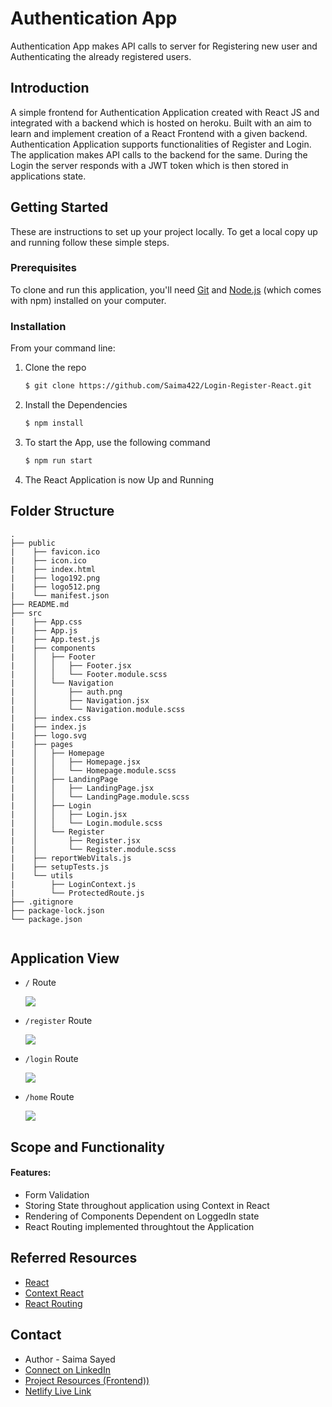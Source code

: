 
# Authentication App
Authentication App makes API calls to server for Registering new user and Authenticating the already registered users.

## Introduction

A simple frontend for Authentication Application created with React JS and integrated with a backend which is hosted on heroku. Built with an aim to learn and implement creation of a React Frontend with a given backend. Authentication Application supports functionalities of Register and Login. The application makes API calls to the backend for the same. During the Login the server responds with a JWT token which is then stored in applications state.

## Getting Started

These are instructions to set up your project locally.
To get a local copy up and running follow these simple steps.

### Prerequisites

To clone and run this application, you'll need [Git](https://git-scm.com/book/en/v2/Getting-Started-Installing-Git) and [Node.js](https://www.digitalocean.com/community/tutorials/how-to-install-node-js-on-ubuntu-18-04) (which comes with npm) installed on your computer.

### Installation

From your command line:

1. Clone the repo
   ```sh
   $ git clone https://github.com/Saima422/Login-Register-React.git
   ```
2. Install the Dependencies
   ```sh
   $ npm install
   ```
3. To start the App, use the following command
    ```sh
    $ npm run start
    ```
4. The React Application is now Up and Running


## Folder Structure
```
.
├── public 
|    ├── favicon.ico
|    ├── icon.ico
|    ├── index.html
|    ├── logo192.png
|    ├── logo512.png
|    └── manifest.json
├── README.md
├── src
|    ├── App.css
|    ├── App.js
|    ├── App.test.js
|    ├── components
|    │   ├── Footer
|    │   │   ├── Footer.jsx
|    │   │   └── Footer.module.scss
|    │   └── Navigation
|    │       ├── auth.png
|    │       ├── Navigation.jsx
|    │       └── Navigation.module.scss
|    ├── index.css
|    ├── index.js
|    ├── logo.svg
|    ├── pages
|    │   ├── Homepage
|    │   │   ├── Homepage.jsx
|    │   │   └── Homepage.module.scss
|    │   ├── LandingPage
|    │   │   ├── LandingPage.jsx
|    │   │   └── LandingPage.module.scss
|    │   ├── Login
|    │   │   ├── Login.jsx
|    │   │   └── Login.module.scss
|    │   └── Register
|    │       ├── Register.jsx
|    │       └── Register.module.scss
|    ├── reportWebVitals.js
|    ├── setupTests.js
|    └── utils
|        ├── LoginContext.js
|        └── ProtectedRoute.js
├── .gitignore
├── package-lock.json
└── package.json


```
## Application View

* `/` Route

    ![](https://saima422.github.io/Image-JSON-Data-Repo/login-register-images/default-route.png)

* `/register` Route

    ![](https://saima422.github.io/Image-JSON-Data-Repo/login-register-images/register-route.png)

* `/login` Route

    ![](https://saima422.github.io/Image-JSON-Data-Repo/login-register-images/login-route.png)

* `/home` Route

    ![](https://saima422.github.io/Image-JSON-Data-Repo/login-register-images/home-route.png)


## Scope and Functionality

#### Features:
* Form Validation 
* Storing State throughout application using Context in React
* Rendering of Components Dependent on LoggedIn state 
* React Routing implemented throughtout the Application


## Referred Resources
* [React](https://reactjs.org/docs/getting-started.html)
* [Context React](https://reactjs.org/docs/context.html)
* [React Routing](https://reactrouter.com/web/guides/quick-start)

## Contact

* Author - Saima Sayed 
* [Connect on LinkedIn](https://www.linkedin.com/in/saima-sayed-6482481b9/)
* [Project Resources (Frontend))](https://github.com/Saima422/Login-Register-React)
* [Netlify Live Link](https://admiring-perlman-1cdede.netlify.app/)








